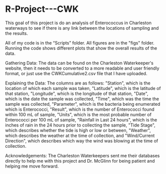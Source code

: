 # R-Project---CWK

This goal of this project is do an analysis of Enterococcus in Charleston waterways to see if there is any link between the locations of sampling and the results. 

All of my code is in the “Scripts” folder.
All figures are in the "figs" folder.
Running the code shows different plots that show the overall results of the data.

Gathering Data:
The data can be found on the Charleston Waterkeeper's website, then it needs to be converted to a more readable and user friendly format, or just use the CWKCumulative2.csv file that I have uploaded.

Explaining the Data:
The columns are as follows: "Station", which is the location of which each sample was taken, "Latitude", which is the latitude of that station, "Longitude", which is the longitude of that station, "Date", which is the date the sample was collected, "Time", which was the time the sample was collected, "Parameter", which is the bacteria being enumerated which is Enterococci, "Result", which is the number of Enterococci found within 100 mL of sample, "Units", which is the most probable number of Enterococci per 100 mL of sample, "Rainfall in Last 24 hours", which is the inches of rain in the 24 hours prior to collecting the sample, "Tide Stage", which describes whether the tide is high or low or between, "Weather", which describes the weather at the time of collection, and "Wind/Current Direction", which describes which way the wind was blowing at the time of collection.


Acknowledgements: The Charleston Waterkeepers sent me their databases directly to help me with this project and Dr. McGlinn for being patient and helping me move forward.
